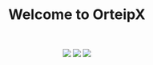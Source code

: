 <div style="display: inline_block" align="center">
  <h1><strong>Welcome to OrteipX</strong></h1>
</div>

<!--
<div align="center"><br/>
  <a href="https://github.com/OrteipX"></a>
  <img height="180em" src="https://github-readme-stats.vercel.app/api?username=OrteipX&show_icons=true&theme=dark&include_all_commits=true&count_private=true"/>
  <img height="180em" src="https://github-readme-stats.vercel.app/api/top-langs/?username=OrteipX&layout=compact&langs_count=7&theme=dark"/>
</div>


<div style="display: inline_block" align="center"><br/><br/>
  <img align="center" alt="OrteipX-linux" height="30" width="40" src="https://raw.githubusercontent.com/devicons/devicon/master/icons/linux/linux-original.svg" />
  <img align="center" alt="OrteipX-docker" height="30" width="40" src="https://raw.githubusercontent.com/devicons/devicon/master/icons/docker/docker-original.svg" />
  <img align="center" alt="OrteipX-docker" height="30" width="40" src="https://raw.githubusercontent.com/devicons/devicon/master/icons/kubernetes/kubernetes-plain.svg" />
  <img align="center" alt="OrteipX-ubuntu" height="30" width="40" src="https://raw.githubusercontent.com/devicons/devicon/master/icons/ubuntu/ubuntu-plain.svg" />
  <img align="center" alt="OrteipX-raspberrypi" height="30" width="40" src="https://raw.githubusercontent.com/devicons/devicon/master/icons/raspberrypi/raspberrypi-original.svg" />
  <img align="center" alt="OrteipX-arduino" height="30" width="40" src="https://raw.githubusercontent.com/devicons/devicon/master/icons/arduino/arduino-original.svg" />
  <img align="center" alt="OrteipX-vim" height="30" width="40" src="https://raw.githubusercontent.com/devicons/devicon/master/icons/vim/vim-original.svg" />
</div>
<div style="display: inline_block" align="center"><br/>
  <img align="center" alt="OrteipX-apple" height="30" width="40" src="https://raw.githubusercontent.com/devicons/devicon/master/icons/apple/apple-original.svg" />
  <img align="center" alt="OrteipX-python" height="30" width="40" src="https://raw.githubusercontent.com/devicons/devicon/master/icons/python/python-original.svg" />
  <img align="center" alt="OrteipX-bash" height="30" width="40" src="https://raw.githubusercontent.com/devicons/devicon/master/icons/bash/bash-original.svg" />
  <img align="center" alt="OrteipX-c" height="30" width="40" src="https://raw.githubusercontent.com/devicons/devicon/master/icons/c/c-original.svg" />
  <img align="center" alt="OrteipX-cpp" height="30" width="40" src="https://raw.githubusercontent.com/devicons/devicon/master/icons/cplusplus/cplusplus-original.svg" />
  <img align="center" alt="OrteipX-csharp" height="30" width="40" src="https://raw.githubusercontent.com/devicons/devicon/master/icons/csharp/csharp-original.svg" />
</div>
<div style="display: inline_block" align="center"><br/>
  <img align="center" alt="OrteipX-flutter" height="30" width="40" src="https://raw.githubusercontent.com/devicons/devicon/master/icons/flutter/flutter-original.svg" />
  <img align="center" alt="OrteipX-java" height="30" width="40" src="https://raw.githubusercontent.com/devicons/devicon/master/icons/java/java-original.svg" />
  <img align="center" alt="OrteipX-Js" height="30" width="40" src="https://raw.githubusercontent.com/devicons/devicon/master/icons/javascript/javascript-plain.svg">
  <img align="center" alt="OrteipX-nodeJS" height="30" width="40" src="https://raw.githubusercontent.com/devicons/devicon/master/icons/nodejs/nodejs-original.svg">
</div>
<div style="display: inline_block" align="center"><br/>
  <img align="center" alt="OrteipX-React" height="30" width="40" src="https://raw.githubusercontent.com/devicons/devicon/master/icons/react/react-original.svg">
  <img align="center" alt="OrteipX-VueJS" height="30" width="40" src="https://raw.githubusercontent.com/devicons/devicon/master/icons/vuejs/vuejs-original.svg">
  <img align="center" alt="OrteipX-HTML" height="30" width="40" src="https://raw.githubusercontent.com/devicons/devicon/master/icons/html5/html5-original.svg">
</div>
<div style="display: inline_block" align="center"><br/>
  <img align="center" alt="OrteipX-CSS" height="30" width="40" src="https://raw.githubusercontent.com/devicons/devicon/master/icons/css3/css3-original.svg">
  <img align="center" alt="OrteipX-dotnetcore" height="30" width="40" src="https://raw.githubusercontent.com/devicons/devicon/master/icons/dotnetcore/dotnetcore-original.svg" />
</div>
<div style="display: inline_block" align="center"><br/>
    <img align="center" alt="OrteipX-dotnetcore" height="30" width="40" src="https://raw.githubusercontent.com/devicons/devicon/master/icons/dot-net/dot-net-original.svg" />
</div>
-->
<div style="display: inline_block" align="center"><br/><br/>
    <a href = "mailto:ramon.ggarcia@icloud.com"><img src="https://img.shields.io/badge/-Gmail-%23333?style=for-the-badge&logo=gmail&logoColor=white" target="_blank"></a>
  <a href="https://www.linkedin.com/in/ramongnangarcia/" target="_blank"><img src="https://img.shields.io/badge/-LinkedIn-%230077B5?style=for-the-badge&logo=linkedin&logoColor=white" target="_blank"></a>
    <a href="https://github.com/OrteipX"><img src="https://img.shields.io/badge/GitHub-100000?style=for-the-badge&logo=github&logoColor=white" target="_blank"></a
</div>
<!--
**OrteipX/OrteipX** is a ✨ _special_ ✨ repository because its `README.md` (this file) appears on your GitHub profile.

Here are some ideas to get you started:

- 🔭 I’m currently working on ...
- 🌱 I’m currently learning ...
- 👯 I’m looking to collaborate on ...
- 🤔 I’m looking for help with ...
- 💬 Ask me about ...
- 📫 How to reach me: ...
- 😄 Pronouns: ...
- ⚡ Fun fact: ...
-->
